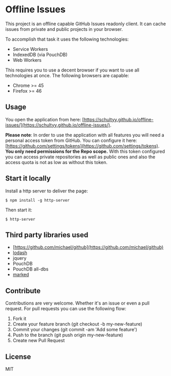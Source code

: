 # Offline Issues

This project is an offline capable GitHub Issues readonly client. It can cache issues from private and public projects in your browser.

To accomplish that task it uses the following technologies:

- Service Workers
- IndexedDB (via PouchDB)
- Web Workers

This requires you to use a decent browser if you want to use all technologies at once. The following browsers are capable:

- Chrome >= 45
- Firefox >= 46

## Usage

You open the application from here: [https://schultyy.github.io/offline-issues/](https://schultyy.github.io/offline-issues/).

**Please note**: In order to use the application with all features you will need a personal access token from GitHub. You can
configure it here: [https://github.com/settings/tokens](https://github.com/settings/tokens).
**You only need permissions for the Repo scope.**
With this token configured you can access private repositories as well as public ones and also the access quota is not as low as without this token.

## Start it locally

Install a http server to deliver the page:
```
$ npm install -g http-server
```

Then start it:
```
$ http-server
```

## Third party libraries used

- [https://github.com/michael/github](https://github.com/michael/github)
- [lodash](https://lodash.com/)
- jquery
- PouchDB
- PouchDB all-dbs
- [marked](https://github.com/chjj/marked)

## Contribute
Contributions are very welcome. Whether it's an issue or even a pull request. For pull requests you can use the following flow:

  1. Fork it
  2. Create your feature branch (git checkout -b my-new-feature)
  3. Commit your changes (git commit -am 'Add some feature')
  4. Push to the branch (git push origin my-new-feature)
  5. Create new Pull Request


## License

MIT
